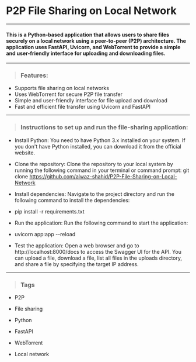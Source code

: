 # P2P File Sharing on Local Network
<hr/>

#### This is a Python-based application that allows users to share files securely on a local network using a peer-to-peer (P2P) architecture. The application uses FastAPI, Uvicorn, and WebTorrent to provide a simple and user-friendly interface for uploading and downloading files.
<hr/>

> ### Features:

- Supports file sharing on local networks
- Uses WebTorrent for secure P2P file transfer
- Simple and user-friendly interface for file upload and download
- Fast and efficient file transfer using Uvicorn and FastAPI

<hr/>

> ### Instructions to set up and run the file-sharing application:

- Install Python: You need to have Python 3.x installed on your system. If you don't have Python installed, you can download it from the official website.

- Clone the repository: Clone the repository to your local system by running the following command in your terminal or command prompt: git clone https://github.com/alwaz-shahid/P2P-File-Sharing-on-Local-Network

- Install dependencies: Navigate to the project directory and run the following command to install the dependencies:

- pip install -r requirements.txt

- Run the application: Run the following command to start the application:

- uvicorn app:app --reload

- Test the application: Open a web browser and go to http://localhost:8000/docs to access the Swagger UI for the API. You can upload a file, download a file, list all files in the uploads directory, and share a file by specifying the target IP address.

<hr/>

> ### Tags

- P2P

- File sharing

- Python

- FastAPI

- WebTorrent

- Local network


